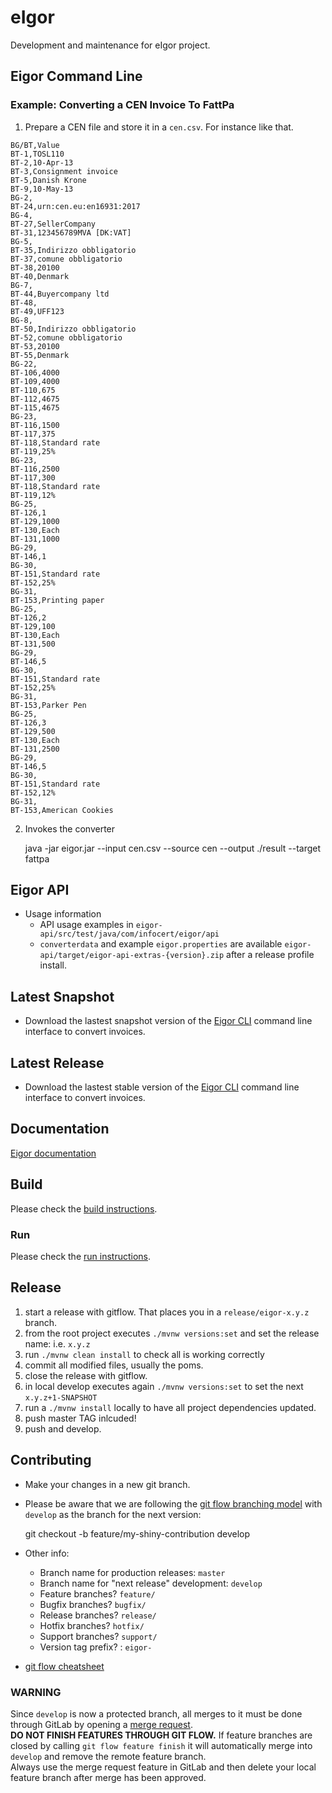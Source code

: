 # eIgor
Development and maintenance for eIgor project.

## Eigor Command Line

### Example: Converting a CEN Invoice To FattPa

1. Prepare a CEN file and store it in a `cen.csv`. For instance like that.

```
BG/BT,Value
BT-1,TOSL110
BT-2,10-Apr-13
BT-3,Consignment invoice
BT-5,Danish Krone
BT-9,10-May-13
BG-2,
BT-24,urn:cen.eu:en16931:2017
BG-4,
BT-27,SellerCompany
BT-31,123456789MVA [DK:VAT]
BG-5,
BT-35,Indirizzo obbligatorio
BT-37,comune obbligatorio
BT-38,20100
BT-40,Denmark
BG-7,
BT-44,Buyercompany ltd
BT-48,
BT-49,UFF123
BG-8,
BT-50,Indirizzo obbligatorio
BT-52,comune obbligatorio
BT-53,20100
BT-55,Denmark
BG-22,
BT-106,4000
BT-109,4000
BT-110,675
BT-112,4675
BT-115,4675
BG-23,
BT-116,1500
BT-117,375
BT-118,Standard rate
BT-119,25%
BG-23,
BT-116,2500
BT-117,300
BT-118,Standard rate
BT-119,12%
BG-25,
BT-126,1
BT-129,1000
BT-130,Each
BT-131,1000
BG-29,
BT-146,1
BG-30,
BT-151,Standard rate
BT-152,25%
BG-31,
BT-153,Printing paper
BG-25,
BT-126,2
BT-129,100
BT-130,Each
BT-131,500
BG-29,
BT-146,5
BG-30,
BT-151,Standard rate
BT-152,25%
BG-31,
BT-153,Parker Pen
BG-25,
BT-126,3
BT-129,500
BT-130,Each
BT-131,2500
BG-29,
BT-146,5
BG-30,
BT-151,Standard rate
BT-152,12%
BG-31,
BT-153,American Cookies
```

2. Invokes the converter

    java -jar eigor.jar --input cen.csv --source cen --output ./result --target fattpa

## Eigor API

* Usage information
  * API usage examples in `eigor-api/src/test/java/com/infocert/eigor/api`
  * `converterdata` and example `eigor.properties` are available `eigor-api/target/eigor-api-extras-{version}.zip` after a release profile install.


## Latest Snapshot
* Download the lastest snapshot version of the [Eigor CLI](https://gitlab.com/tgi-infocert-eigor/eigor/-/jobs/artifacts/develop/download?job=eigor-cli-snapshot) command line interface to convert invoices.


## Latest Release
* Download the lastest stable version of the [Eigor CLI](https://gitlab.com/tgi-infocert-eigor/eigor/-/jobs/artifacts/master/download?job=eigor-cli-release) command line interface to convert invoices.
  
## Documentation
[Eigor documentation](https://tgi-infocert-eigor.gitlab.io/eigor/)

## Build

Please check the [build instructions](BUILD.md).

### Run 

Please check the [run instructions](RUN.md).

## Release
1. start a release with gitflow. That places you in a `release/eigor-x.y.z` branch.
2. from the root project executes `./mvnw versions:set` and set the release name: i.e. `x.y.z`
3. run `./mvnw clean install` to check all is working correctly
4. commit all modified files, usually the poms.
5. close the release with gitflow.
6. in local develop executes again `./mvnw versions:set` to set the next `x.y.z+1-SNAPSHOT`
7. run a `./mvnw install` locally to have all project dependencies updated.
8. push master TAG inlcuded!
9. push and develop.
   
## Contributing
* Make your changes in a new git branch. 
* Please be aware that we are following the 
[git flow branching model](http://nvie.com/posts/a-successful-git-branching-model/) 
with `develop` as the branch for the next version:


    git checkout -b feature/my-shiny-contribution develop
    
* Other info:
  * Branch name for production releases: `master` 
  * Branch name for "next release" development: `develop` 
  * Feature branches? `feature/` 
  * Bugfix branches? `bugfix/` 
  * Release branches? `release/` 
  * Hotfix branches? `hotfix/` 
  * Support branches? `support/` 
  * Version tag prefix? : `eigor-` 
  
* [git flow cheatsheet](https://danielkummer.github.io/git-flow-cheatsheet/)  

### WARNING
Since `develop` is now a protected branch, all merges to it must be done through GitLab by opening a 
[merge request](https://gitlab.com/tgi-infocert-eigor/eigor/merge_requests/new).  
**DO NOT FINISH FEATURES THROUGH GIT FLOW.** If feature branches are closed by calling
`git flow feature finish` it will automatically merge into `develop` and remove the remote feature branch.   
Always use the merge request feature in GitLab and then delete your local feature branch after merge
has been approved.
